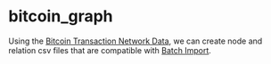 bitcoin_graph
=============
Using the [Bitcoin Transaction Network Data](http://compbio.cs.uic.edu/data/bitcoin/), we can create node and relation csv files that are compatible with [Batch Import](https://github.com/jexp/batch-import/tree/20).

